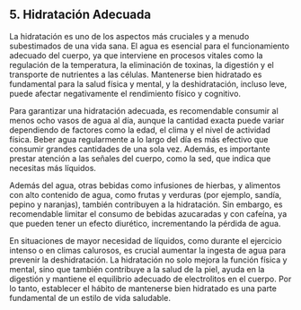 ## 5. Hidratación Adecuada

La hidratación es uno de los aspectos más cruciales y a menudo subestimados de una vida sana. El agua es esencial para el funcionamiento adecuado del cuerpo, ya que interviene en procesos vitales como la regulación de la temperatura, la eliminación de toxinas, la digestión y el transporte de nutrientes a las células. Mantenerse bien hidratado es fundamental para la salud física y mental, y la deshidratación, incluso leve, puede afectar negativamente el rendimiento físico y cognitivo.

Para garantizar una hidratación adecuada, es recomendable consumir al menos ocho vasos de agua al día, aunque la cantidad exacta puede variar dependiendo de factores como la edad, el clima y el nivel de actividad física. Beber agua regularmente a lo largo del día es más efectivo que consumir grandes cantidades de una sola vez. Además, es importante prestar atención a las señales del cuerpo, como la sed, que indica que necesitas más líquidos.

Además del agua, otras bebidas como infusiones de hierbas, y alimentos con alto contenido de agua, como frutas y verduras (por ejemplo, sandía, pepino y naranjas), también contribuyen a la hidratación. Sin embargo, es recomendable limitar el consumo de bebidas azucaradas y con cafeína, ya que pueden tener un efecto diurético, incrementando la pérdida de agua.

En situaciones de mayor necesidad de líquidos, como durante el ejercicio intenso o en climas calurosos, es crucial aumentar la ingesta de agua para prevenir la deshidratación. La hidratación no solo mejora la función física y mental, sino que también contribuye a la salud de la piel, ayuda en la digestión y mantiene el equilibrio adecuado de electrolitos en el cuerpo. Por lo tanto, establecer el hábito de mantenerse bien hidratado es una parte fundamental de un estilo de vida saludable.
